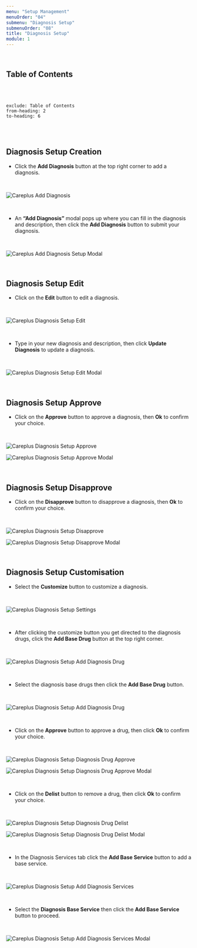 ```yaml
---
menu: "Setup Management"
menuOrder: "04"
submenu: "Diagnosis Setup"
submenuOrder: "08"
title: "Diagnosis Setup"
module: 1
---
```


<br />

## Table of Contents

<br />
<br />

```toc
exclude: Table of Contents
from-heading: 2
to-heading: 6
```

<br />
<br />

## Diagnosis Setup Creation

- Click the **Add Diagnosis** button at the top right corner to add a diagnosis.

<br />

![Careplus Add Diagnosis](images/CareplusAddDiagnosisSetup.png "Add Diagnosis")

<br />

- An **“Add Diagnosis”** modal pops up where you can fill in the diagnosis and description, then click the **Add Diagnosis** button to submit your diagnosis.

<br />

![Careplus Add Diagnosis Setup Modal](images/CareplusAddDiagnosisSetupModal.png "Add Diagnosis Setup Modal")

<br />

## Diagnosis Setup Edit

- Click on the **Edit** button to edit a diagnosis.

<br />

![Careplus Diagnosis Setup Edit](images/CareplusDiagnosisSetupEdit.png "Diagnosis Setup Edit")

<br />

- Type in your new diagnosis and description, then click **Update Diagnosis** to update a diagnosis.

<br />

![Careplus Diagnosis Setup Edit Modal](images/CareplusDiagnosisSetupEditModal.png "Diagnosis Setup Edit Modal")

<br />

## Diagnosis Setup Approve

- Click on the **Approve** button to approve a diagnosis, then **Ok** to confirm your choice.

<br />

![Careplus Diagnosis Setup Approve](images/CareplusDiagnosisSetupApprove.png "Diagnosis Setup Approve")

![Careplus Diagnosis Setup Approve Modal](images/CareplusDiagnosisSetupApproveModal.png "Diagnosis Setup Approve Modal")

<br />

## Diagnosis Setup Disapprove

- Click on the **Disapprove** button to disapprove a diagnosis, then **Ok** to confirm your choice.

<br />

![Careplus Diagnosis Setup Disapprove](images/CareplusDiagnosisSetupDisapprove.png "Diagnosis Setup Disapprove")

![Careplus Diagnosis Setup Disapprove Modal](images/CareplusDiagnosisSetupDisapproveModal.png "Diagnosis Setup Disapprove Modal")

<br />

## Diagnosis Setup Customisation

- Select the **Customize** button to customize a diagnosis.

<br />

![Careplus Diagnosis Setup Settings](images/CareplusDiagnosisSetupSettings.png "Diagnosis Setup Settings")

<br />

- After clicking the customize button you get directed to the diagnosis drugs, click the **Add Base Drug** button at the top right corner.

<br />

![Careplus Diagnosis Setup Add Diagnosis Drug](images/CareplusDiagnosisSetupAddDiagnosisDrug.png "Diagnosis Setup Add Diagnosis Drug")

<br />

- Select the diagnosis base drugs then click the **Add Base Drug** button.

<br />

![Careplus Diagnosis Setup Add Diagnosis Drug](images/CareplusDiagnosisSetupAddDiagnosisDrugModal.png "Diagnosis Setup Add Diagnosis Drug")

<br />

- Click on the **Approve** button to approve a drug, then click **Ok** to confirm your choice.

<br />

![Careplus Diagnosis Setup Diagnosis Drug Approve](images/CareplusDiagnosisSetupDiagnosisDrugApprove.png "Diagnosis Setup Diagnosis Drug Approve")

![Careplus Diagnosis Setup Diagnosis Drug Approve Modal](images/CareplusDiagnosisSetupDiagnosisDrugApproveModal.png "Diagnosis Setup Diagnosis Drug Approve Modal")

<br />

- Click on the **Delist** button to remove a drug, then click **Ok** to confirm your choice.

<br />

![Careplus Diagnosis Setup Diagnosis Drug Delist](images/CareplusDiagnosisSetupDiagnosisDrugDelist.png "Diagnosis Setup Diagnosis Drug Delist")

![Careplus Diagnosis Setup Diagnosis Drug Delist Modal](images/CareplusDiagnosisSetupDiagnosisDrugDelistModal.png "Diagnosis Setup Diagnosis Drug Delist Modal")

<br />

- In the Diagnosis Services tab click the **Add Base Service** button to add a base service.

<br />

![Careplus Diagnosis Setup Add Diagnosis Services](images/CareplusDiagnosisSetupAddDiagnosisServices.png "Diagnosis Setup DAdd Diagnosis Services")

<br />

- Select the **Diagnosis Base Service** then click the **Add Base Service** button to proceed.

<br />

![Careplus Diagnosis Setup Add Diagnosis Services Modal](images/CareplusDiagnosisSetupAddDiagnosisServicesModal.png "Diagnosis Setup Add Diagnosis Services Modal")

<br />

